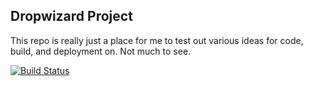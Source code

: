 Dropwizard Project
------------------


This repo is really just a place for me to test out various ideas for code, build, and deployment on. Not much to see.

[![Build Status](https://travis-ci.org/charliek/dw-projects.png?branch=master)](https://travis-ci.org/charliek/dw-projects)
